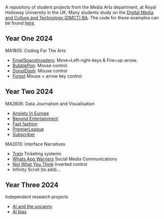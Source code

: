 A repository of student projects from the Media Arts department, at Royal Holloway University in the UK. Many students study on the [Digital Media and Culture and Technology (DMCT) BA](https://www.royalholloway.ac.uk/studying-here/undergraduate/media-arts/digital-media-culture-and-technology-ba). The code for these examples can be found [here](https://github.com/anthillsocial/example-student-projects).

## Year One 2024

MA1805: Coding For The Arts                                            

- [EmailSpaceInvaders](2023-24/Y1-MA1805-2024-EmailSpaceInvaders): Move=Left-right-keys & Fire=up-arrow.                              
- [BubblePop](2023-24/Y1-MA1805-2024-BubblePop): Mouse control.                                               
- [DonutDash](2023-24/Y1-MA1805-2024-DonutDash): Mouse control
- [Forest](2023-24/Y1-MA1805-2024-Forrest) Mouse + arrow key control

## Year Two 2024

MA2806: Data Journalism and Visualisation

- [Anxiety In Europe](2023-24/Y2-MA2806-AnxietyInEurope)
- [Beyond Entertainment](2023-24/Y2-MA2806-BeyondEntertainment)
- [Fast fashion](2023-24/Y2-MA2806-FastFashion)
- [PremierLeague](2023-24/Y2-MA2806-PremierLeague)
- [Subscriber](2023-24/Y2-MA2806-Subscriber)

MA2013: Interface Narratives

- [Train](2023-24/Y2-MA2013-2024-Train) Ticketing systems
- [Whats App Warriers](2023-24/Y2-MA2013-2024-WhatsAppWarriers) Social Media Communications
- [Not What You Think](2023-24/Y2-MA2013-2024-NotWhatYouThink) Inverted control 
- Infinity Scroll (to add)...

## Year Three 2024
Independent research projects

- [AI and the uncanny](2023-24/Y3-MA3017-2024-Praxis-Uncanny-AI)
- [AI bias](2023-24/Y3-MA3801-2024-AdvancedDigital-AI-bias)
